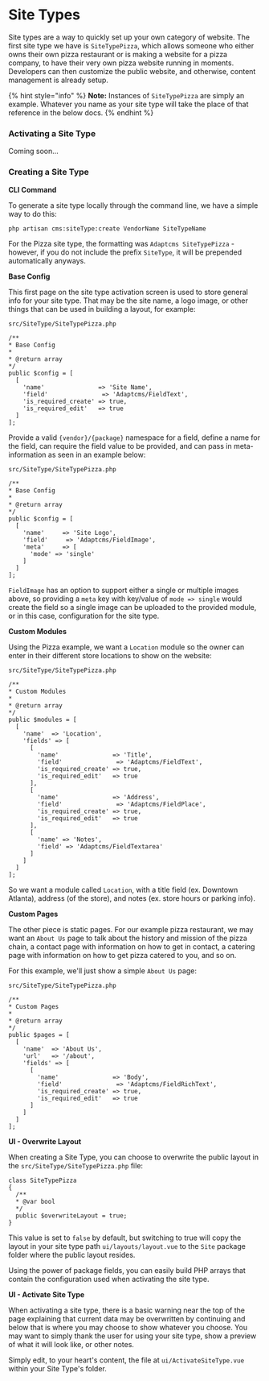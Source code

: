 # Site Types

Site types are a way to quickly set up your own category of website. The first site type we have is `SiteTypePizza`, which allows someone who either owns their own pizza restaurant or is making a website for a pizza company, to have their very own pizza website running in moments. Developers can then customize the public website, and otherwise, content management is already setup.

{% hint style="info" %}
**Note:** Instances of `SiteTypePizza` are simply an example. Whatever you name as your site type will take the place of that reference in the below docs.
{% endhint %}

### Activating a Site Type

Coming soon...

### Creating a Site Type

**CLI Command**

To generate a site type locally through the command line, we have a simple way to do this:

```text
php artisan cms:siteType:create VendorName SiteTypeName
```

For the Pizza site type, the formatting was `Adaptcms SiteTypePizza` - however, if you do not include the prefix `SiteType`, it will be prepended automatically anyways.

**Base Config**

This first page on the site type activation screen is used to store general info for your site type. That may be the site name, a logo image, or other things that can be used in building a layout, for example:

```text
src/SiteType/SiteTypePizza.php

/**
* Base Config
*
* @return array
*/
public $config = [
  [
    'name'               => 'Site Name',
    'field'               => 'Adaptcms/FieldText',
    'is_required_create' => true,
    'is_required_edit'   => true
  ]
];
```

Provide a valid `{vendor}/{package}` namespace for a field, define a name for the field, can require the field value to be provided, and can pass in meta-information as seen in an example below:

```text
src/SiteType/SiteTypePizza.php

/**
* Base Config
*
* @return array
*/
public $config = [
  [
    'name'     => 'Site Logo',
    'field'     => 'Adaptcms/FieldImage',
    'meta'     => [
      'mode' => 'single'
    ]
  ]
];
```

`FieldImage` has an option to support either a single or multiple images above, so providing a `meta` key with key/value of `mode => single` would create the field so a single image can be uploaded to the provided module, or in this case, configuration for the site type.

**Custom Modules**

Using the Pizza example, we want a `Location` module so the owner can enter in their different store locations to show on the website:

```text
src/SiteType/SiteTypePizza.php

/**
* Custom Modules
*
* @return array
*/
public $modules = [
  [
    'name'  => 'Location',
    'fields' => [
      [
        'name'               => 'Title',
        'field'               => 'Adaptcms/FieldText',
        'is_required_create' => true,
        'is_required_edit'   => true
      ],
      [
        'name'               => 'Address',
        'field'               => 'Adaptcms/FieldPlace',
        'is_required_create' => true,
        'is_required_edit'   => true
      ],
      [
        'name' => 'Notes',
        'field' => 'Adaptcms/FieldTextarea'
      ]
    ]
  ]
];
```

So we want a module called `Location`, with a title field \(ex. Downtown Atlanta\), address \(of the store\), and notes \(ex. store hours or parking info\).

**Custom Pages**

The other piece is static pages. For our example pizza restaurant, we may want an `About Us` page to talk about the history and mission of the pizza chain, a contact page with information on how to get in contact, a catering page with information on how to get pizza catered to you, and so on.

For this example, we'll just show a simple `About Us` page:

```text
src/SiteType/SiteTypePizza.php

/**
* Custom Pages
*
* @return array
*/
public $pages = [
  [
    'name'  => 'About Us',
    'url'   => '/about',
    'fields' => [
      [
        'name'               => 'Body',
        'field'               => 'Adaptcms/FieldRichText',
        'is_required_create' => true,
        'is_required_edit'   => true
      ]
    ]
  ]
];
```

**UI - Overwrite Layout**

When creating a Site Type, you can choose to overwrite the public layout in the `src/SiteType/SiteTypePizza.php` file:

```text
class SiteTypePizza
{
  /**
  * @var bool
  */
  public $overwriteLayout = true;
}
```

This value is set to `false` by default, but switching to true will copy the layout in your site type path `ui/layouts/layout.vue` to the `Site` package folder where the public layout resides.

Using the power of package fields, you can easily build PHP arrays that contain the configuration used when activating the site type.

**UI - Activate Site Type**

When activating a site type, there is a basic warning near the top of the page explaining that current data may be overwritten by continuing and below that is where you may choose to show whatever you choose. You may want to simply thank the user for using your site type, show a preview of what it will look like, or other notes.

Simply edit, to your heart's content, the file at `ui/ActivateSiteType.vue` within your Site Type's folder.

